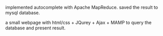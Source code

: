implemented autocomplete with Apache MapReduce.
saved the result to mysql database.

a small webpage with html/css + JQurey + Ajax + MAMP to query the database and present result.
